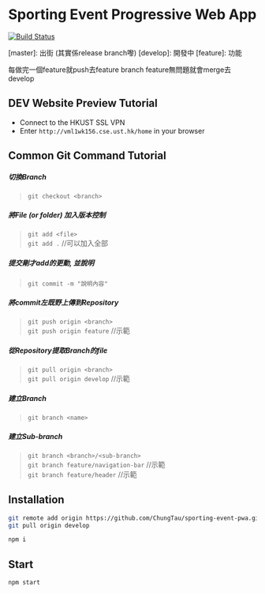 # Sporting Event Progressive Web App

[![Build Status](https://travis-ci.org/joemccann/dillinger.svg?branch=master)](https://github.com/ChungTau/sporting-event-pwa/tree/master)

\[master]: 出街 (其實係release branch嚟)
\[develop]: 開發中
\[feature]: 功能

每做完一個feature就push去feature branch
feature無問題就會merge去develop

## DEV Website Preview Tutorial
* Connect to the HKUST SSL VPN
* Enter `http://vml1wk156.cse.ust.hk/home` in your browser

## Common Git Command Tutorial

##### 切換Branch
>`git checkout <branch>`


##### 將File (or folder) 加入版本控制
>`git add <file>`\
>`git add .` //可以加入全部

##### 提交剛才add的更動, 並說明
>`git commit -m "說明內容"`

##### 將commit左既野上傳到Repository
>`git push origin <branch>`\
>`git push origin feature` //示範

##### 從Repository提取Branch的file
>`git pull origin <branch>`\
>`git pull origin develop` //示範

##### 建立Branch
> `git branch <name>`

##### 建立Sub-branch
> `git branch <branch>/<sub-branch>`\
> `git branch feature/navigation-bar` //示範\
> `git branch feature/header` //示範

## Installation

```sh
git remote add origin https://github.com/ChungTau/sporting-event-pwa.git
git pull origin develop
```

```sh
npm i
```

## Start
```sh
npm start
```

